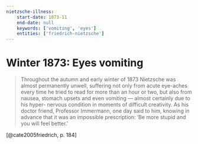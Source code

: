 ```yaml
---
nietzsche-illness:
    start-date: 1873-11
    end-date: null
    keywords: ['vomiting', 'eyes']
    entities: ['friedrich-nietzsche']
---
```


# Winter 1873: Eyes vomiting

> Throughout the autumn and early winter of 1873 Nietzsche was almost
> permanently unwell, suffering not only from acute eye-aches every time he
> tried to read for more than an hour or two, but also from nausea, stomach
> upsets and even vomiting — almost certainly due to his hyper- nervous
> condition in moments of difficult creativity. As his doctor friend, Professor
> Immermann, one day said to him, knowing in advance that it was an impossible
> prescription: ‘Be more stupid and you will feel better.’

[@cate2005friedrich, p. 184]
